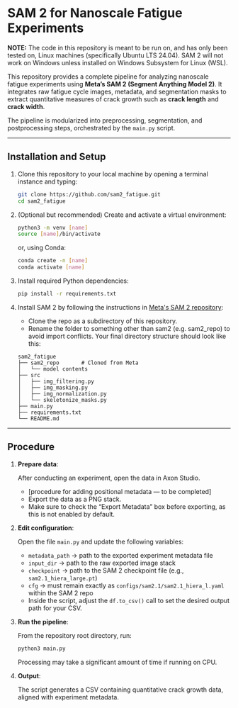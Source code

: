 # SAM 2 for Nanoscale Fatigue Experiments

**NOTE:** The code in this repository is meant to be run on, and has only been tested on, Linux machines (specifically Ubuntu LTS 24.04). SAM 2 will not work on Windows unless installed on Windows Subsystem for Linux (WSL).

This repository provides a complete pipeline for analyzing nanoscale fatigue experiments using **Meta’s SAM 2 (Segment Anything Model 2)**.
It integrates raw fatigue cycle images, metadata, and segmentation masks to extract quantitative measures of crack growth such as **crack length** and **crack width**.

The pipeline is modularized into preprocessing, segmentation, and postprocessing steps, orchestrated by the `main.py` script.

---

## Installation and Setup

1. Clone this repository to your local machine by opening a terminal instance and typing:
   ```bash
   git clone https://github.com/sam2_fatigue.git
   cd sam2_fatigue
   ```

2. (Optional but recommended) Create and activate a virtual environment:
    ```bash
    python3 -m venv [name]
    source [name]/bin/activate
    ```

    or, using Conda:
   ```bash
   conda create -n [name]
   conda activate [name]
   ```
   
4. Install required Python dependencies:
    ```bash
    pip install -r requirements.txt
    ```

5. Install SAM 2 by following the instructions in [Meta's SAM 2 repository](https://github.com/facebookresearch/sam2):
    - Clone the repo as a subdirectory of this repository.
    - Rename the folder to something other than sam2 (e.g. sam2_repo) to avoid import conflicts.
    Your final directory structure should look like this:
    ```
    sam2_fatigue
    ├── sam2_repo       # Cloned from Meta
    │   └── model contents
    ├── src
    │   ├── img_filtering.py
    │   ├── img_masking.py
    │   ├── img_normalization.py
    │   └── skeletonize_masks.py
    ├── main.py
    ├── requirements.txt
    └── README.md
    ```

---

## Procedure

1. **Prepare data**:

   After conducting an experiment, open the data in Axon Studio.
   - [procedure for adding positional metadata — to be completed]
   - Export the data as a PNG stack.
   - Make sure to check the “Export Metadata” box before exporting, as this is not enabled by default.

3. **Edit configuration**:

   Open the file `main.py` and update the following variables:
   - `metadata_path` → path to the exported experiment metadata file
   - `input_dir` → path to the raw exported image stack
   - `checkpoint` → path to the SAM 2 checkpoint file (e.g., `sam2.1_hiera_large.pt`)
   - `cfg` → must remain exactly as `configs/sam2.1/sam2.1_hiera_l.yaml` within the SAM 2 repo
   - Inside the script, adjust the `df.to_csv()` call to set the desired output path for your CSV.

4. **Run the pipeline**:

   From the repository root directory, run:
   ```bash
   python3 main.py
   ```
    Processing may take a significant amount of time if running on CPU.

5. **Output**:

   The script generates a CSV containing quantitative crack growth data, aligned with experiment metadata.
